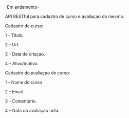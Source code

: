 -Em andamento-

API RESTful para cadastro de curso e avaliaçao do mesmo.

Cadastro de curso:

1 - Título.

2 - Url.

3 - Data de criaçao.

4 - Ativo/inativo.

Cadastro de avaliaçao do curso:

1 - Nome do curso

2 - Email.

3 - Comentário.

4 - Nota da avaliação nota.

